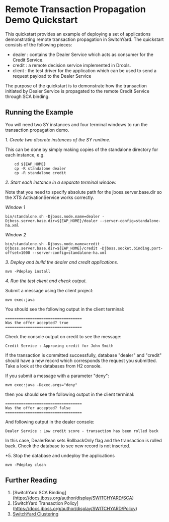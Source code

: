 # Remote Transaction Propagation Demo Quickstart

This quickstart provides an example of deploying a set of applications demonstrating remote transaction propagation in SwitchYard.  The quickstart consists of the following pieces:

* dealer : contains the Dealer Service which acts as consumer for the Credit Service.
* credit : a remote decision service implemented in Drools.  
* client : the test driver for the application which can be used to send a request payload to the Dealer Service

The purpose of the quickstart is to demonstrate how the transaction initiated by Dealer Service is propagated to the remote Credit Service through SCA binding.

## Running the Example

You will need two SY instances and four terminal windows to run the transaction propagation demo.

*1. Create two discrete instances of the SY runtime.*

This can be done by simply making copies of the standalone directory for each instance, e.g.
```
    cd ${EAP_HOME}
    cp -R standalone dealer
    cp -R standalone credit
```

*2. Start each instance in a separate terminal window.*

Note that you need to specify absolute path for the jboss.server.base.dir so the XTS ActivationService works correctly.

_Window 1_

    bin/standalone.sh -Djboss.node.name=dealer -Djboss.server.base.dir=${EAP_HOME}/dealer --server-config=standalone-ha.xml

_Window 2_

    bin/standalone.sh -Djboss.node.name=credit -Djboss.server.base.dir=${EAP_HOME}/credit -Djboss.socket.binding.port-offset=1000 --server-config=standalone-ha.xml

*3. Deploy and build the dealer and credit applications.*

    mvn -Pdeploy install

*4. Run the test client and check output.*

Submit a message using the client project:

    mvn exec:java

You should see the following output in the client terminal:

    ==================================
    Was the offer accepted? true
    ==================================

Check the console output on credit to see the message:

    Credit Service : Approving credit for John Smith

If the transaction is committed successfully, database "dealer" and "credit" should have a new record which corresponds the request you submitted. Take a look at the databases from H2 console.

If you submit a message with a parameter "deny":

    mvn exec:java -Dexec.args="deny"

then you should see the following output in the client terminal:

    ==================================
    Was the offer accepted? false
    ==================================

And following output in the dealer console:

    Dealer Service : Low credit score - transaction has been rolled back

In this case, DealerBean sets RollbackOnly flag and the transaction is rolled back. Check the database to see new record is not inserted.

*5. Stop the database and undeploy the applications

    mvn -Pdeploy clean

## Further Reading

1. [SwitchYard SCA Binding] (https://docs.jboss.org/author/display/SWITCHYARD/SCA)
2. [SwitchYard Transaction Policy] (https://docs.jboss.org/author/display/SWITCHYARD/Policy)
2. [SwitchYard Clustering](https://docs.jboss.org/author/display/SWITCHYARD/Clustering)
